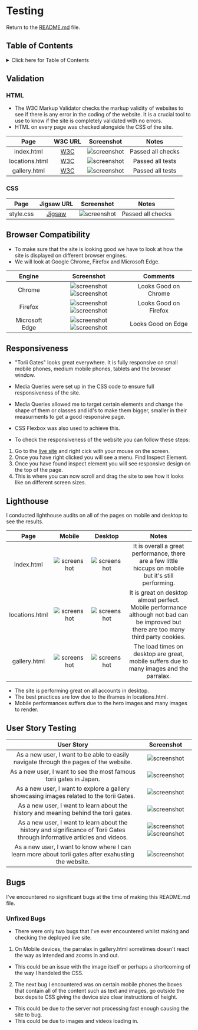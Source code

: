 # Testing

Return to the [README.md](README.md) file.

## Table of Contents

<details>
<summary>Click here for Table of Contents</summary>

- [Validation](#validation)
  - [HTML](#html)
  - [CSS](#css)
  
- [Browser Compatibility](#browser-compatibility)

- [Responsiveness](#responsiveness)

- [Lighthouse](#lighthouse)

- [User Story Testing](#user-story-testing)

- [Bugs](#bugs)

</details>

## Validation

### HTML

- The W3C Markup Validator checks the markup validity of websites to see if there is any error in the coding of the website. It is a crucial tool to use to know if the site is completely validated with no errors.
- HTML on every page was checked alongside the CSS of the site. 

| Page | W3C URL | Screenshot | Notes |
| :---: | :---: | :---: | :---: |
| index.html | [W3C](https://validator.w3.org/nu/?doc=https%3A%2F%2Fmahidacodetrained.github.io%2Fproject1-toriigate%2Findex.html) | ![screenshot](documentation/testing/w3cindexhtml.png) | Passed all checks |
| locations.html | [W3C](https://validator.w3.org/nu/?doc=https%3A%2F%2Fmahidacodetrained.github.io%2Fproject1-toriigate%2Flocations.html) | ![screenshot](documentation/testing/w3clocationshtml.png) | Passed all tests |
| gallery.html | [W3C](https://validator.w3.org/nu/?doc=https%3A%2F%2Fmahidacodetrained.github.io%2Fproject1-toriigate%2Fgallery.html) | ![screenshot](documentation/testing/w3cgallery.png) | Passed all tests |


### CSS
| Page | Jigsaw URL | Screenshot | Notes |
| :---: | :---: | :---: | :---: |
| style.css | [Jigsaw](https://jigsaw.w3.org/css-validator/validator?uri=https%3A%2F%2Fmahidacodetrained.github.io%2Fproject1-toriigate%2F&profile=css3svg&usermedium=all&warning=1&vextwarning=&lang=en) | ![screenshot](documentation/testing/cssjigsaw.png) | Passed all checks |

## Browser Compatibility

- To make sure that the site is looking good we have to look at how the site is displayed on different browser engines. 
- We will look at Google Chrome, Firefox and Microsoft Edge.

| Engine | Screenshot | Comments |
| :---: | :---: | :---: |
| Chrome | ![screenshot](documentation/testing/chromebrowsertest.png) ![screenshot](documentation/testing/chromebrowsertest3.png) | Looks Good on Chrome |
| Firefox | ![screenshot](documentation/testing/firefoxbrowsertest.png) ![screenshot](documentation/testing/firefoxbrowsertest2.png) | Looks Good on Firefox |
| Microsoft Edge | ![screenshot](documentation/testing/microsoftedgebrowser.png) ![screenshot](documentation/testing/microsoftedgebrowser2.png) | Looks Good on Edge |

## Responsiveness

- "Torii Gates" looks great everywhere. It is fully responsive on small mobile phones, medium mobile phones, tablets and the browser window.
- Media Queries were set up in the CSS code to ensure full responsiveness of the site.
- Media Queries allowed me to target certain elements and change the shape of them or classes and id's to make them bigger, smaller in their measurments to get a good responsive page.
- CSS Flexbox was also used to achieve this.

- To check the responsiveness of the website you can follow these steps:
1. Go to the [live site](https://mahidacodetrained.github.io/project1-toriigate/) and right cick with your mouse on the screen.
2. Once you have right clicked you will see a menu. Find Inspect Element.
3. Once you have found inspect element you will see responsive design on the top of the page.
4. This is where you can now scroll and drag the site to see how it looks like on different screen sizes.

## Lighthouse

I conducted lighthouse audits on all of the pages on mobile and desktop to see the results.

| Page | Mobile | Desktop | Notes |
| :---: | :---: | :---: | :---: |
| index.html | ![screenshot](documentation/lighthouse/indexhtml-lighthouse-mobile.png) | ![screenshot](documentation/lighthouse/indexhtml-lighthouse-desktop.png) | It is overall a great performance, there are a few little hiccups on mobile but it's still performing. |
| locations.html | ![screenshot](documentation/lighthouse/locationshtml-lighthouse-mobile.png) | ![screenshot](documentation/lighthouse/locationshtml-lighthouse-desktop.png) | It is great on desktop almost perfect. Mobile performance although not bad can be improved but there are too many third party cookies. |
| gallery.html | ![screenshot](documentation/lighthouse/galleryhtml-lighthouse-mobile.png) | ![screenshot](documentation/lighthouse/galleryhtml-lighthouse.png) | The load times on desktop are great, mobile suffers due to many images and the parralax. |

- The site is performing great on all accounts in desktop. 
- The best practices are low due to the iframes in locations.html. 
- Mobile performances suffers due to the hero images and many images to render.

## User Story Testing 

| User Story | Screenshot |
| :---: | :---: |
| As a new user, I want to be able to easily navigate through the pages of the website. | ![screenshot](documentation/features/userstory1.png) |
| As a new user, I want to see the most famous torii gates in Japan. | ![screenshot](documentation/features/userstory2.png) |
| As a new user, I want to explore a gallery showcasing images related to the torii Gates. | ![screenshot](documentation/features/userstory3.png) |
| As a new user, I want to learn about the history and meaning behind the torii gates. | ![screenshot](documentation/features/userstory4.png) |
| As a new user, I want to learn about the history and significance of Torii Gates through informative articles and videos. | ![screenshot](documentation/features/userstory5.png) ![screenshot](documentation/features/userstory5(2).png) |
| As a new user, I want to know where I can learn more about torii gates after exahusting the website. | ![screenshot](documentation/features/userstory6.png) |

## Bugs
 
 I've encountered no significant bugs at the time of making this README.md file. 

 ### Unfixed Bugs

 - There were only two bugs that I've ever encountered whilst making and checking the deployed live site. 
 1. On Mobile devices, the parralax in gallery.html sometimes doesn't react the way as intended and zooms in and out. 
 - This could be an issue with the image itself or perhaps a shortcoming of the way I handeled the CSS. 
2. The next bug I encountered was on certain mobile phones the boxes that contain all of the content such as text and images, go outside the box depsite CSS giving the device size clear instructions of height. 
- This could be due to the server not processing fast enough causing the site to bug.
- This could be due to images and videos loading in. 

